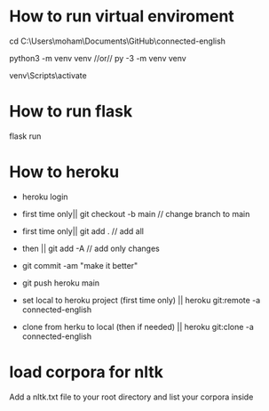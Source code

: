 # How to run virtual enviroment

cd C:\Users\moham\Documents\GitHub\connected-english

python3 -m venv venv
//or//
py -3 -m venv venv

venv\Scripts\activate


# How to run flask
flask run


# How to heroku

 - heroku login
 - first time only|| git checkout -b main  // change branch to main
 - first time only|| git add .  // add all
 - then ||  git add -A  // add only changes
 -  git commit -am "make it better"
 -  git push heroku main

 - set local to heroku project (first time only) || heroku git:remote -a connected-english
 - clone from herku to local (then if needed) || heroku git:clone -a connected-english 


# load corpora for nltk
Add a nltk.txt file to your root directory and list your corpora inside